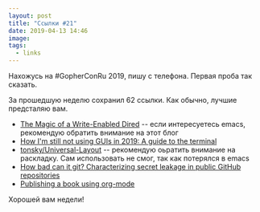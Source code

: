 ```yaml
---
layout: post
title: "Ссылки #21"
date: 2019-04-13 14:46
image:
tags:
  - links
---
```


Нахожусь на #GopherConRu 2019, пишу с телефона. Первая проба так сказать. 

За прошедшую неделю сохранил 62 ссылки. Как обычно, лучшие предсталяю вам.

* [The Magic of a Write-Enabled Dired](https://irreal.org/blog/?p=7957) -- если интересуетесь emacs, рекомендую обратить внимание на этот блог
* [How I'm still not using GUIs in 2019: A guide to the terminal](https://lucasfcosta.com/2019/02/10/terminal-guide-2019.html)
* [tonsky/Universal-Layout](https://github.com/tonsky/Universal-Layout) -- рекомендую оьратить внимание на раскладку. Сам использовать не смог, так как потерялся в emacs
* [How bad can it git? Characterizing secret leakage in public GitHub repositories](https://blog.acolyer.org/2019/04/08/how-bad-can-it-git-characterizing-secret-leakage-in-public-github-repositories/)
* [Publishing a book using org-mode](https://medium.com/@lakshminp/publishing-a-book-using-org-mode-9e817a56d144)

Хорошей вам недели!